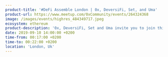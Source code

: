 ```yaml
---
product-title: '#DeFi Assemble London | 0x, DeversiFi, Set, and Uma'
product-url: https://www.meetup.com/0xCommunity/events/264324368
image: /images/events/highres_484349717.jpeg
ecosystem: ethereum
product-description: '0x, DeversiFi, Set and Uma invite you to join this super team of DeFi projects for an evening of engaging discussion and networking.'  
date: 2019-09-10 14:00:00 +0200
time-from: 00:17:00 +0200
time-to: 00:22:00 +0200
location: 'London, Uk'
---
```

